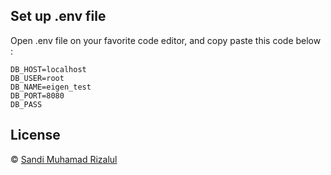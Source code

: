 ## Set up .env file

Open .env file on your favorite code editor, and copy paste this code below :

```
DB_HOST=localhost
DB_USER=root
DB_NAME=eigen_test
DB_PORT=8080
DB_PASS

```

## License

© [Sandi Muhamad Rizalul](https://github.com/PurpleReborn/)
